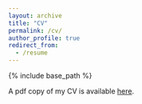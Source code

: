 ```yaml
---
layout: archive
title: "CV"
permalink: /cv/
author_profile: true
redirect_from:
  - /resume
---
```


{% include base_path %}

A pdf copy of my CV is available [here](https://www.mlbrinkerhoff.me/files/Brinkerhoff_CV.pdf).